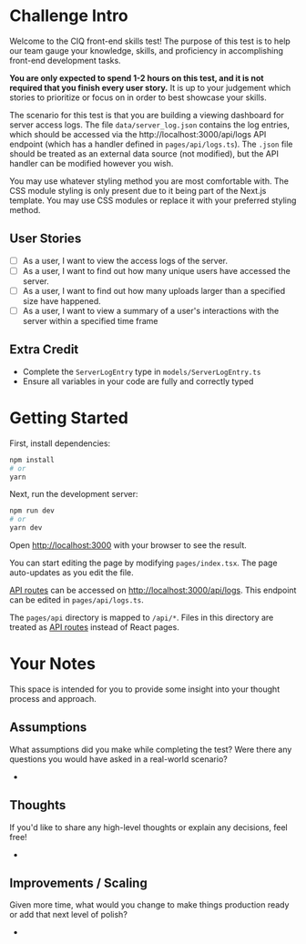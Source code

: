 # Challenge Intro

Welcome to the CIQ front-end skills test! The purpose of this test is to help our team gauge your knowledge, skills, and proficiency in accomplishing front-end development tasks.

**You are only expected to spend 1-2 hours on this test, and it is not required that you finish every user story.** It is up to your judgement which stories to prioritize or focus on in order to best showcase your skills.

The scenario for this test is that you are building a viewing dashboard for server access logs. The file `data/server_log.json` contains the log entries, which should be accessed via the http://localhost:3000/api/logs API endpoint (which has a handler defined in `pages/api/logs.ts`). The `.json` file should be treated as an external data source (not modified), but the API handler can be modified however you wish.

You may use whatever styling method you are most comfortable with. The CSS module styling is only present due to it being part of the Next.js template. You may use CSS modules or replace it with your preferred styling method.

## User Stories

- [ ] As a user, I want to view the access logs of the server.
- [ ] As a user, I want to find out how many unique users have accessed the server.
- [ ] As a user, I want to find out how many uploads larger than a specified size have happened.
- [ ] As a user, I want to view a summary of a user's interactions with the server within a specified time frame

## Extra Credit

- Complete the `ServerLogEntry` type in `models/ServerLogEntry.ts`
- Ensure all variables in your code are fully and correctly typed

# Getting Started

First, install dependencies:

```bash
npm install
# or
yarn
```

Next, run the development server:

```bash
npm run dev
# or
yarn dev
```

Open [http://localhost:3000](http://localhost:3000) with your browser to see the result.

You can start editing the page by modifying `pages/index.tsx`. The page auto-updates as you edit the file.

[API routes](https://nextjs.org/docs/api-routes/introduction) can be accessed on [http://localhost:3000/api/logs](http://localhost:3000/api/logs). This endpoint can be edited in `pages/api/logs.ts`.

The `pages/api` directory is mapped to `/api/*`. Files in this directory are treated as [API routes](https://nextjs.org/docs/api-routes/introduction) instead of React pages.

# Your Notes

This space is intended for you to provide some insight into your thought process and approach.

## Assumptions

What assumptions did you make while completing the test? Were there any questions you would have asked in a real-world scenario?

-

## Thoughts

If you'd like to share any high-level thoughts or explain any decisions, feel free!

-

## Improvements / Scaling

Given more time, what would you change to make things production ready or add that next level of polish?

-
